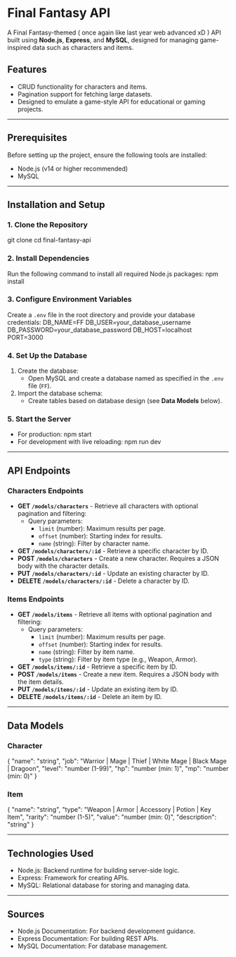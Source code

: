 # Final Fantasy API 

A Final Fantasy-themed ( once again like last year web advanced xD ) API built using **Node.js**, **Express**, and **MySQL**, designed for managing game-inspired data such as characters and items.

## Features
- CRUD functionality for characters and items.
- Pagination support for fetching large datasets.
- Designed to emulate a game-style API for educational or gaming projects.

---

## Prerequisites
Before setting up the project, ensure the following tools are installed:
- Node.js (v14 or higher recommended)
- MySQL

---

## Installation and Setup

### 1. Clone the Repository
git clone <repository-url> cd final-fantasy-api
### 2. Install Dependencies
Run the following command to install all required Node.js packages:
npm install
### 3. Configure Environment Variables
Create a `.env` file in the root directory and provide your database credentials:
DB_NAME=FF
DB_USER=your_database_username
DB_PASSWORD=your_database_password
DB_HOST=localhost
PORT=3000

### 4. Set Up the Database
1. Create the database:
   - Open MySQL and create a database named as specified in the `.env` file (`FF`).
2. Import the database schema:
   - Create tables based on database design (see **Data Models** below).

### 5. Start the Server
- For production: npm start
- For development with live reloading: npm run dev
---

## API Endpoints

### Characters Endpoints
- **GET `/models/characters`** - Retrieve all characters with optional pagination and filtering:
  - Query parameters:
    - `limit` (number): Maximum results per page.
    - `offset` (number): Starting index for results.
    - `name` (string): Filter by character name.
- **GET `/models/characters/:id`** - Retrieve a specific character by ID.
- **POST `/models/characters`** - Create a new character. Requires a JSON body with the character details.
- **PUT `/models/characters/:id`** - Update an existing character by ID.
- **DELETE `/models/characters/:id`** - Delete a character by ID.

### Items Endpoints
- **GET `/models/items`** - Retrieve all items with optional pagination and filtering:
  - Query parameters:
    - `limit` (number): Maximum results per page.
    - `offset` (number): Starting index for results.
    - `name` (string): Filter by item name.
    - `type` (string): Filter by item type (e.g., Weapon, Armor).
- **GET `/models/items/:id`** - Retrieve a specific item by ID.
- **POST `/models/items`** - Create a new item. Requires a JSON body with the item details.
- **PUT `/models/items/:id`** - Update an existing item by ID.
- **DELETE `/models/items/:id`** - Delete an item by ID.

---

## Data Models

### Character
{ "name": "string",
"job": "Warrior | Mage | Thief | White Mage | Black Mage | Dragoon",
"level": "number (1-99)",
"hp": "number (min: 1)",
"mp": "number (min: 0)" 
}

### Item
{ "name": "string",
"type": "Weapon | Armor | Accessory | Potion | Key Item",
"rarity": "number (1-5)",
"value": "number (min: 0)",
"description": "string"
}


---

## Technologies Used
- Node.js: Backend runtime for building server-side logic.
- Express: Framework for creating APIs.
- MySQL: Relational database for storing and managing data.
---
## Sources
- Node.js Documentation: For backend development guidance.
- Express Documentation: For building REST APIs.
- MySQL Documentation: For database management.

